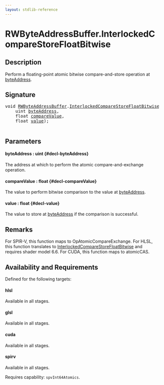 ```yaml
---
layout: stdlib-reference
---
```


# RWByteAddressBuffer\.InterlockedCompareStoreFloatBitwise

## Description

Perform a floating-point atomic bitwise compare-and-store operation at <span class='code'><a href="/stdlib-reference/types/rwbyteaddressbuffer-0126d/interlockedcomparestorefloatbitwise-0bins#decl-byteAddress" class="code_param">byteAddress</a></span>.



## Signature 

<pre>
<span class="code_keyword">void</span> <a href="/stdlib-reference/types/rwbyteaddressbuffer-0126d/index" class="code_type">RWByteAddressBuffer</a>.<a href="/stdlib-reference/types/rwbyteaddressbuffer-0126d/interlockedcomparestorefloatbitwise-0bins">InterlockedCompareStoreFloatBitwise</a>(
    <span class="code_keyword">uint</span> <a href="/stdlib-reference/types/rwbyteaddressbuffer-0126d/interlockedcomparestorefloatbitwise-0bins#decl-byteAddress" class="code_param">byteAddress</a>,
    <span class="code_keyword">float</span> <a href="/stdlib-reference/types/rwbyteaddressbuffer-0126d/interlockedcomparestorefloatbitwise-0bins#decl-compareValue" class="code_param">compareValue</a>,
    <span class="code_keyword">float</span> <a href="/stdlib-reference/types/rwbyteaddressbuffer-0126d/interlockedcomparestorefloatbitwise-0bins#decl-value" class="code_param">value</a>);

</pre>

## Parameters

#### byteAddress  : uint {#decl-byteAddress}
The address at which to perform the atomic compare-and-exchange  operation.

#### compareValue  : float {#decl-compareValue}
The value to perform bitwise comparison to the value at <span class='code'><a href="/stdlib-reference/types/rwbyteaddressbuffer-0126d/interlockedcomparestorefloatbitwise-0bins#decl-byteAddress" class="code_param">byteAddress</a></span>.

#### value  : float {#decl-value}
The value to store at <span class='code'><a href="/stdlib-reference/types/rwbyteaddressbuffer-0126d/interlockedcomparestorefloatbitwise-0bins#decl-byteAddress" class="code_param">byteAddress</a></span> if the comparison is successful.


## Remarks
For SPIR-V, this function maps to <span class='code'>OpAtomicCompareExchange</span>. For HLSL, this function
translates to <span class='code'><a href="/stdlib-reference/types/rwbyteaddressbuffer-0126d/interlockedcomparestorefloatbitwise-0bins">InterlockedCompareStoreFloatBitwise</a></span> and requires shader model 6.6.
For CUDA, this function maps to <span class='code'>atomicCAS</span>.


## Availability and Requirements

Defined for the following targets:

#### hlsl
Available in all stages.

#### glsl
Available in all stages.

#### cuda
Available in all stages.

#### spirv
Available in all stages.

Requires capability: `spvInt64Atomics`.


